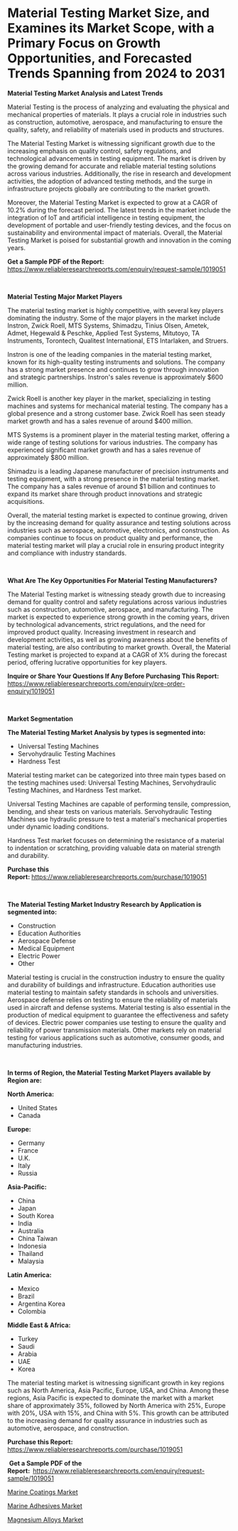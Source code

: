 <p><h1>Material Testing Market Size, and Examines its Market Scope, with a Primary Focus on Growth Opportunities, and Forecasted Trends Spanning from 2024 to 2031</h1></p><p><strong>Material Testing Market Analysis and Latest Trends</strong></p>
<p><p>Material Testing is the process of analyzing and evaluating the physical and mechanical properties of materials. It plays a crucial role in industries such as construction, automotive, aerospace, and manufacturing to ensure the quality, safety, and reliability of materials used in products and structures.</p><p>The Material Testing Market is witnessing significant growth due to the increasing emphasis on quality control, safety regulations, and technological advancements in testing equipment. The market is driven by the growing demand for accurate and reliable material testing solutions across various industries. Additionally, the rise in research and development activities, the adoption of advanced testing methods, and the surge in infrastructure projects globally are contributing to the market growth.</p><p>Moreover, the Material Testing Market is expected to grow at a CAGR of 10.2% during the forecast period. The latest trends in the market include the integration of IoT and artificial intelligence in testing equipment, the development of portable and user-friendly testing devices, and the focus on sustainability and environmental impact of materials. Overall, the Material Testing Market is poised for substantial growth and innovation in the coming years.</p></p>
<p><strong>Get a Sample PDF of the Report:&nbsp;</strong> <a href="https://www.reliableresearchreports.com/enquiry/request-sample/1019051">https://www.reliableresearchreports.com/enquiry/request-sample/1019051</a></p>
<p>&nbsp;</p>
<p><strong>Material Testing Major Market Players</strong></p>
<p><p>The material testing market is highly competitive, with several key players dominating the industry. Some of the major players in the market include Instron, Zwick Roell, MTS Systems, Shimadzu, Tinius Olsen, Ametek, Admet, Hegewald & Peschke, Applied Test Systems, Mitutoyo, TA Instruments, Torontech, Qualitest International, ETS Intarlaken, and Struers.</p><p>Instron is one of the leading companies in the material testing market, known for its high-quality testing instruments and solutions. The company has a strong market presence and continues to grow through innovation and strategic partnerships. Instron's sales revenue is approximately $600 million.</p><p>Zwick Roell is another key player in the market, specializing in testing machines and systems for mechanical material testing. The company has a global presence and a strong customer base. Zwick Roell has seen steady market growth and has a sales revenue of around $400 million.</p><p>MTS Systems is a prominent player in the material testing market, offering a wide range of testing solutions for various industries. The company has experienced significant market growth and has a sales revenue of approximately $800 million.</p><p>Shimadzu is a leading Japanese manufacturer of precision instruments and testing equipment, with a strong presence in the material testing market. The company has a sales revenue of around $1 billion and continues to expand its market share through product innovations and strategic acquisitions.</p><p>Overall, the material testing market is expected to continue growing, driven by the increasing demand for quality assurance and testing solutions across industries such as aerospace, automotive, electronics, and construction. As companies continue to focus on product quality and performance, the material testing market will play a crucial role in ensuring product integrity and compliance with industry standards.</p></p>
<p>&nbsp;</p>
<p><strong>What Are The Key Opportunities For Material Testing Manufacturers?</strong></p>
<p><p>The Material Testing market is witnessing steady growth due to increasing demand for quality control and safety regulations across various industries such as construction, automotive, aerospace, and manufacturing. The market is expected to experience strong growth in the coming years, driven by technological advancements, strict regulations, and the need for improved product quality. Increasing investment in research and development activities, as well as growing awareness about the benefits of material testing, are also contributing to market growth. Overall, the Material Testing market is projected to expand at a CAGR of X% during the forecast period, offering lucrative opportunities for key players.</p></p>
<p><strong>Inquire or Share Your Questions If Any Before Purchasing This Report:</strong> <a href="https://www.reliableresearchreports.com/enquiry/pre-order-enquiry/1019051">https://www.reliableresearchreports.com/enquiry/pre-order-enquiry/1019051</a></p>
<p>&nbsp;</p>
<p><strong>Market Segmentation</strong></p>
<p><strong>The Material Testing Market Analysis by types is segmented into:</strong></p>
<p><ul><li>Universal Testing Machines</li><li>Servohydraulic Testing Machines</li><li>Hardness Test</li></ul></p>
<p><p>Material testing market can be categorized into three main types based on the testing machines used: Universal Testing Machines, Servohydraulic Testing Machines, and Hardness Test market.</p><p>Universal Testing Machines are capable of performing tensile, compression, bending, and shear tests on various materials. Servohydraulic Testing Machines use hydraulic pressure to test a material's mechanical properties under dynamic loading conditions.</p><p>Hardness Test market focuses on determining the resistance of a material to indentation or scratching, providing valuable data on material strength and durability.</p></p>
<p><strong>Purchase this Report:&nbsp;</strong><a href="https://www.reliableresearchreports.com/purchase/1019051">https://www.reliableresearchreports.com/purchase/1019051</a></p>
<p>&nbsp;</p>
<p><strong>The Material Testing Market Industry Research by Application is segmented into:</strong></p>
<p><ul><li>Construction</li><li>Education Authorities</li><li>Aerospace Defense</li><li>Medical Equipment</li><li>Electric Power</li><li>Other</li></ul></p>
<p><p>Material testing is crucial in the construction industry to ensure the quality and durability of buildings and infrastructure. Education authorities use material testing to maintain safety standards in schools and universities. Aerospace defense relies on testing to ensure the reliability of materials used in aircraft and defense systems. Material testing is also essential in the production of medical equipment to guarantee the effectiveness and safety of devices. Electric power companies use testing to ensure the quality and reliability of power transmission materials. Other markets rely on material testing for various applications such as automotive, consumer goods, and manufacturing industries.</p></p>
<p>&nbsp;</p>
<p><strong>In terms of Region, the Material Testing Market Players available by Region are:</strong></p>
<p>
    <p> <strong> North America: </strong>
        <ul>
            <li>United States</li>
            <li>Canada</li>
        </ul>
        </p> 
    <p> <strong> Europe: </strong>
        <ul>
            <li>Germany</li>
            <li>France</li>
            <li>U.K.</li>
            <li>Italy</li>
            <li>Russia</li>
        </ul>
        </p> 
    <p> <strong> Asia-Pacific: </strong>
        <ul>
            <li>China</li>
            <li>Japan</li>
            <li>South Korea</li>
            <li>India</li>
            <li>Australia</li>
            <li>China Taiwan</li>
            <li>Indonesia</li>
            <li>Thailand</li>
            <li>Malaysia</li>
        </ul>
        </p> 
    <p> <strong> Latin America: </strong>
        <ul>
            <li>Mexico</li>
            <li>Brazil</li>
            <li>Argentina Korea</li>
            <li>Colombia</li>
        </ul>
        </p> 
    <p> <strong> Middle East & Africa: </strong>
        <ul>
            <li>Turkey</li>
            <li>Saudi</li>
            <li>Arabia</li>
            <li>UAE</li>
            <li>Korea</li>
        </ul>
    </p>
    </p>
<p><p>The material testing market is witnessing significant growth in key regions such as North America, Asia Pacific, Europe, USA, and China. Among these regions, Asia Pacific is expected to dominate the market with a market share of approximately 35%, followed by North America with 25%, Europe with 20%, USA with 15%, and China with 5%. This growth can be attributed to the increasing demand for quality assurance in industries such as automotive, aerospace, and construction.</p></p>
<p><strong>Purchase this Report: </strong><a href="https://www.reliableresearchreports.com/purchase/1019051">https://www.reliableresearchreports.com/purchase/1019051</a></p>
<p>&nbsp;<strong>Get a Sample PDF of the Report:&nbsp;&nbsp;</strong><a href="https://www.reliableresearchreports.com/enquiry/request-sample/1019051">https://www.reliableresearchreports.com/enquiry/request-sample/1019051</a></p>
<p><strong></strong></p>
<p><p><a href="https://github.com/Alonsoolds3wq1d81czn8rbol/Market-Research-Report-List-1/blob/main/marine-coatings-market.md">Marine Coatings Market</a></p><p><a href="https://github.com/yemakinde/Market-Research-Report-List-1/blob/main/marine-adhesives-market.md">Marine Adhesives Market</a></p><p><a href="https://github.com/jsmusil/Market-Research-Report-List-2/blob/main/magnesium-alloys-market.md">Magnesium Alloys Market</a></p></p>